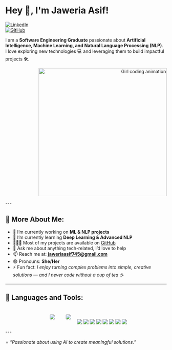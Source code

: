 # Hey 👋, I'm Jaweria Asif!  

[![LinkedIn](https://img.shields.io/badge/LinkedIn-Connect-blue)](https://www.linkedin.com/in/jaweria-asif-khan-55b931244/)  
[![GitHub](https://img.shields.io/badge/GitHub-Follow-black)](https://github.com/JaweriaAsif745)  

I am a **Software Engineering Graduate** passionate about **Artificial Intelligence, Machine Learning, and Natural Language Processing (NLP)**.  
I love exploring new technologies 💻 and leveraging them to build impactful projects 🛠️.  

<p align="right">
  <img src="https://media.giphy.com/media/L1R1tvI9svkIWwpVYr/giphy.gif" width="400" alt="Girl coding animation"/>
</p>
---

## 🧐 More About Me:
- 🔭   I’m currently working on **ML & NLP projects**  
- 🌱   I’m currently learning **Deep Learning & Advanced NLP**  
- 👨🏻‍💻   Most of my projects are available on [GitHub](https://github.com/JaweriaAsif745)  
- 💬   Ask me about anything tech-related, I’d love to help  
- 📫   Reach me at: **jaweriaasif745@gmail.com**  
- 😄   Pronouns: **She/Her**  
- ⚡   Fun fact: *I enjoy turning complex problems into simple, creative solutions — and I never code without a cup of tea ☕*
  
---

## 🔨 Languages and Tools:
<p align="center"; style="padding:7px; margin:5px;">
  <img src="https://img.shields.io/badge/Python-3776AB?logo=python&logoColor=white" style="margin:10px; padding:5px; border-radius:8px;"/>
  <img src="https://img.shields.io/badge/Pandas-150458?logo=pandas&logoColor=white" style="margin:10px; padding:5px; border-radius:8px;"/>
  <img src="https://img.shields.io/badge/NumPy-013243?logo=numpy&logoColor=white" />
  <img src="https://img.shields.io/badge/Scikit--learn-F7931E?logo=scikitlearn&logoColor=white" />
  <img src="https://img.shields.io/badge/NLTK-85C1E9?logo=python&logoColor=white" />
  <img src="https://img.shields.io/badge/TensorFlow-FF6F00?logo=tensorflow&logoColor=white" />
  <img src="https://img.shields.io/badge/PyTorch-EE4C2C?logo=pytorch&logoColor=white" />
  <img src="https://img.shields.io/badge/JavaScript-F7DF1E?logo=javascript&logoColor=black" />
  <img src="https://img.shields.io/badge/Git-F05032?logo=git&logoColor=white" />
  <img src="https://img.shields.io/badge/VSCode-007ACC?logo=visual-studio-code&logoColor=white" />
</p>  
---

⭐️ *“Passionate about using AI to create meaningful solutions.”*  
